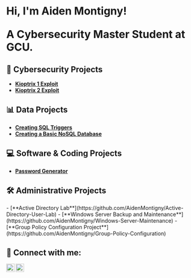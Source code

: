 <h1>Hi, I'm Aiden Montigny! 

<a> A Cybersecurity Master Student at GCU.</a>

<h2> 🔐 Cybersecurity Projects </h2>

- [**Kioptrix 1 Exploit**](https://github.com/AidenMontigny/Kioptrix-1-Exploit)
- [**Kioptrix 2 Exploit**](https://github.com/AidenMontigny/Kioptrix-2-Exploit)

<h2> 📊 Data Projects </h2>

- [**Creating SQL Triggers**](https://github.com/AidenMontigny/creating-sql-triggers)
- [**Creating a Basic NoSQL Database**](https://github.com/AidenMontigny/creating-a-basic-nosql-database)

<h2> 💻 Software & Coding Projects </h2>

- [**Password Generator**](https://github.com/AidenMontigny/Password-Generator)

<h2> 🛠️ Administrative Projects </h2>
- [**Active Directory Lab**](https://github.com/AidenMontigny/Active-Directory-User-Lab)  
- [**Windows Server Backup and Maintenance**](https://github.com/AidenMontigny/Windows-Server-Maintenance)  
- [**Group Policy Configuration Project**](https://github.com/AidenMontigny/Group-Policy-Configuration)
 
<h2> 🤳 Connect with me:</h2>


[<img align="left" alt="AidenMonntigny | LinkedIn" width="22px" src="https://cdn.jsdelivr.net/npm/simple-icons@v3/icons/linkedin.svg" />][linkedin]
[<img align="left" alt="AidenMontigny | Instagram" width="22px" src="https://cdn.jsdelivr.net/npm/simple-icons@v3/icons/instagram.svg" />][instagram]


[instagram]: https://www.instagram.com/aidenmontigny/
[linkedin]:www.linkedin.com/in/aiden-montigny-0275802b1

